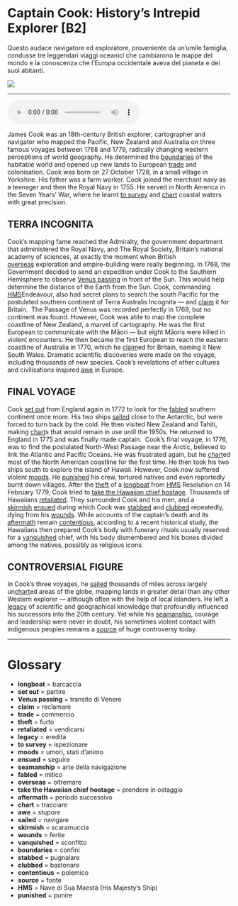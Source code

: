 # Captain Cook: History’s Intrepid Explorer   [B2]

Questo audace navigatore ed esploratore, proveniente da un’umile famiglia, condusse tre leggendari viaggi oceanici che cambiarono le mappe del mondo e la conoscenza che l’Europa occidentale aveva del pianeta e dei suoi abitanti.

![](Captain%20Cook%20History%E2%80%99s%20Intrepid%20Explorer.jpg)

--------------

<div>
<audio controls autoplay>
    <source src="https:/raw.githubusercontent.com/dartie/speakup/main/2024-06/Captain%20Cook%20History%E2%80%99s%20Intrepid%20Explorer.mp3" type="audio/mpeg">
</audio>
</div>


James Cook was an 18th-century British explorer, cartographer and navigator who mapped the Pacific, New Zealand and Australia on three famous voyages between 1768 and 1779, radically changing western perceptions of world geography. He determined the [boundaries](## "confini") of the habitable world and opened up new lands to European [trade](## "commercio") and colonisation.
Cook was born on 27 October 1728, in a small village in Yorkshire. His father was a farm worker. Cook joined the merchant navy as a teenager and then the Royal Navy in 1755. He served in North America in the Seven Years’ War, where he learnt [to survey](## "ispezionare") and [chart](## "tracciare") coastal waters with great precision.       

## TERRA INCOGNITA
Cook’s mapping fame reached the Admiralty, the government department that administered the Royal Navy, and The Royal Society, Britain’s national academy of sciences, at exactly the moment when British [overseas](## "oltremare") exploration and empire-building were really beginning. In 1768, the Government decided to send an expedition under Cook to the Southern Hemisphere to observe [Venus passing](## "transito di Venere") in front of the Sun. This would help determine the distance of the Earth from the Sun. Cook, commanding [HMS](## "Nave di Sua Maestà (His Majesty’s Ship)")Endeavour, also had secret plans to search the south Pacific for the postulated southern continent of Terra Australis Incognita — and [claim](## "reclamare") it for Britain. 
The Passage of Venus was recorded perfectly in 1769, but no continent was found. However, Cook was able to map the complete coastline of New Zealand, a marvel of cartography. He was the first European to communicate with the Māori — but eight Māoris were killed in violent encounters. He then became the first European to reach the eastern coastline of Australia in 1770, which he [claim](## "reclamare")ed for Britain, naming it New South Wales. Dramatic scientific discoveries were made on the voyage, including thousands of new species. Cook’s revelations of other cultures and civilisations inspired [awe](## "stupore") in Europe.  

## FINAL VOYAGE
Cook [set out](## "partire") from England again in 1772 to look for the [fabled](## "mitico") southern continent once more. His two ships [sailed](## "navigare") close to the Antarctic, but were forced to turn back by the cold. He then visited New Zealand and Tahiti, making [chart](## "tracciare")s that would remain in use until the 1950s. He returned to England in 1775 and was finally made captain. 
Cook’s final voyage, in 1776, was to find the postulated North-West Passage near the Arctic, believed to link the Atlantic and Pacific Oceans. He was frustrated again, but he [chart](## "tracciare")ed most of the North American coastline for the first time. He then took his two ships south to explore the island of Hawaii. However, Cook now suffered violent [moods](## "umori, stati d’animo"). He [punished](## "punire") his crew, tortured natives and even reportedly burnt down villages. After the [theft](## "furto") of a [longboat](## "barcaccia") from [HMS](## "Nave di Sua Maestà (His Majesty’s Ship)") Resolution on 14 February 1779, Cook tried to [take the Hawaiian chief hostage](## "prendere in ostaggio"). Thousands of Hawaiians [retaliated](## "vendicarsi"). They surrounded Cook and his men, and a [skirmish](## "scaramuccia") [ensued](## "seguire") during which Cook was [stabbed](## "pugnalare") and [clubbed](## "bastonare") repeatedly, dying from his [wounds](## "ferite"). While accounts of the captain’s death and its [aftermath](## "periodo successivo") remain [contentious](## "polemico"), according to a recent historical study, the Hawaiians then prepared Cook’s body with funerary rituals usually reserved for a [vanquished](## "sconfitto") chief, with his body dismembered and his bones divided among the natives, possibly as religious icons.   

## CONTROVERSIAL FIGURE
In Cook’s three voyages, he [sailed](## "navigare") thousands of miles across largely un[chart](## "tracciare")ed areas of the globe, mapping lands in greater detail than any other Western explorer — although often with the help of local islanders. He left a [legacy](## "eredità") of scientific and geographical knowledge that profoundly influenced his successors into the 20th century. Yet while his [seamanship](## "arte della navigazione"), courage and leadership were never in doubt, his sometimes violent contact with indigenous peoples remains a [source](## "fonte") of huge controversy today.  

--------------

<div style = "display:block; clear:both; page-break-after:always;"></div>

# Glossary
* **longboat** = barcaccia
* **set out** = partire
* **Venus passing** = transito di Venere
* **claim** = reclamare
* **trade** = commercio
* **theft** = furto
* **retaliated** = vendicarsi
* **legacy** = eredità
* **to survey** = ispezionare
* **moods** = umori, stati d’animo
* **ensued** = seguire
* **seamanship** = arte della navigazione
* **fabled** = mitico
* **overseas** = oltremare
* **take the Hawaiian chief hostage** = prendere in ostaggio
* **aftermath** = periodo successivo
* **chart** = tracciare
* **awe** = stupore
* **sailed** = navigare
* **skirmish** = scaramuccia
* **wounds** = ferite
* **vanquished** = sconfitto
* **boundaries** = confini
* **stabbed** = pugnalare
* **clubbed** = bastonare
* **contentious** = polemico
* **source** = fonte
* **HMS** = Nave di Sua Maestà (His Majesty’s Ship)
* **punished** = punire
